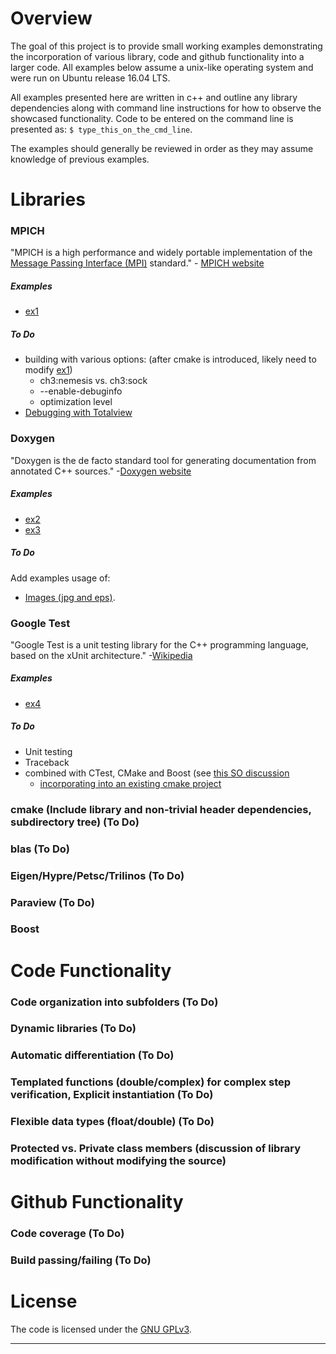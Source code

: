 # Overview

The goal of this project is to provide small working examples demonstrating the incorporation of various library, code
and github functionality into a larger code. All examples below assume a unix-like operating system and were run on
Ubuntu release 16.04 LTS.

All examples presented here are written in c++ and outline any library dependencies along with command line instructions
for how to observe the showcased functionality. Code to be entered on the command line is presented as:
`$ type_this_on_the_cmd_line`.

The examples should generally be reviewed in order as they may assume knowledge of previous examples.

# Libraries

### MPICH

"MPICH is a high performance and widely portable implementation of the [Message Passing Interface (MPI)][MPI_Wikipedia]
standard." - [MPICH website][MPICH_home]

##### Examples

- [ex1]

##### To Do
- building with various options: (after cmake is introduced, likely need to modify [ex1])
	- ch3:nemesis vs. ch3:sock
	- --enable-debuginfo
	- optimization level
- [Debugging with Totalview](https://wiki.mpich.org/mpich/index.php/Frequently_Asked_Questions#Q:_How_do_I_use_Totalview_with_MPICH.3F)


### Doxygen

"Doxygen is the de facto standard tool for generating documentation from annotated C++ sources."
-[Doxygen website][Doxygen_home] 

##### Examples

- [ex2]
- [ex3]

##### To Do

Add examples usage of:
- [Images (jpg and eps)](https://www.stack.nl/~dimitri/doxygen/manual/commands.html#cmdimage).

### Google Test

"Google Test is a unit testing library for the C++ programming language, based on the xUnit architecture."
-[Wikipedia][wiki_googletest]

##### Examples

- [ex4]

##### To Do
- Unit testing
- Traceback
- combined with CTest, CMake and Boost (see [this SO discussion](https://scicomp.stackexchange.com/questions/8516/any-recommendations-for-unit-testing-frameworks-compatible-with-code-libraries-t)
	- [incorporating into an existing cmake project](https://github.com/google/googletest/tree/master/googletest#incorporating-into-an-existing-cmake-project)


### cmake (Include library and non-trivial header dependencies, subdirectory tree) (To Do)
### blas (To Do)
### Eigen/Hypre/Petsc/Trilinos (To Do)
### Paraview (To Do)
### Boost


# Code Functionality

### Code organization into subfolders (To Do)
### Dynamic libraries (To Do)
### Automatic differentiation (To Do)
### Templated functions (double/complex) for complex step verification, Explicit instantiation (To Do)
### Flexible data types (float/double) (To Do)
### Protected vs. Private class members (discussion of library modification without modifying the source)


# Github Functionality

### Code coverage (To Do)
### Build passing/failing (To Do)

# License

The code is licensed under the [GNU GPLv3](LICENSE.md).

<!-- References: (This is an HTML comment block which is hidden from doxygen and markdown) -->
---
[MPICH_home]: https://www.mpich.org/
[MPI_Wikipedia]: https://en.wikipedia.org/wiki/Message_Passing_Interface
[Doxygen_home]: http://www.stack.nl/~dimitri/doxygen/
[wiki_googletest]: https://en.wikipedia.org/wiki/Google_Test

[ex1]: examples/ex1/
[ex2]: examples/ex2/
[ex3]: examples/ex3/
[ex4]: examples/ex4/
